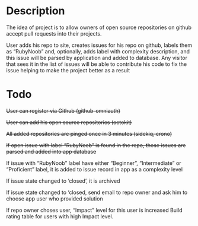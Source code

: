 # Description

The idea of project is to allow owners of open source repositories on github accept pull requests into their projects.

User adds his repo to site, creates issues for his repo on github, labels them as “RubyNoob” and, optionally, adds label with complexity description, and this issue will be parsed by application and added to database.
Any visitor that sees it in the list of issues will be able to contribute his code to fix the issue helping to make the project better as a result

# Todo

~~User can register via Github (github-omniauth)~~

~~User can add his open source repositories (octokit)~~

~~All added repositories are pinged once in 3 minutes (sidekiq, crono)~~

~~If open issue with label “RubyNoob” is found in the repo, those issues are parsed and added into app database~~

If issue with “RubyNoob” label have either “Beginner”, “Intermediate” or “Proficient” label, it is added to issue record in app as a complexity level

If issue state changed to ‘closed’, it is archived

If issue state changed to ‘closed, send email to repo owner and ask him to choose app user who provided solution

If repo owner choses user, “Impact” level for this user is increased
Build rating table for users with high Impact level.
